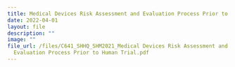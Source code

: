 ```yaml
---
title: Medical Devices Risk Assessment and Evaluation Process Prior to Human Trial
date: 2022-04-01
layout: file
description: ""
image: ""
file_url: /files/C641_​SHHQ_SHM2021_Medical Devices Risk Assessment and
  Evaluation Process Prior to Human Trial.pdf
---
```

